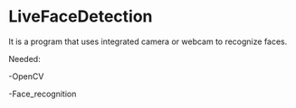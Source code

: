 # LiveFaceDetection

It is a program that uses integrated camera or webcam to recognize faces.

Needed:

   -OpenCV
  
   -Face_recognition
